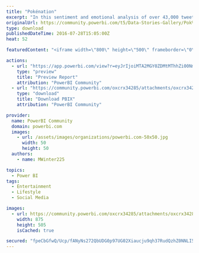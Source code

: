 ```yaml
---
title: "Pokénation"
excerpt: "In this sentiment and emotional analysis of over 43,000 tweets about Pokémon Go, we are catching all the states' data using Power BI! Explore this"
originalUrl: https://community.powerbi.com/t5/Data-Stories-Gallery/Pok%C3%A9nation/m-p/53870
type: download
publishedDateTime: 2016-07-28T15:05:00Z
heat: 52

featuredContent: "<iframe width=\"800\" height=\"500\" frameborder=\"0\" src=\"https://app.powerbi.com/view?r=eyJrIjoiMTA2MGY0ZDMtMThhZi00NmVhLWI3N2UtODA4ODM0YzhhY2FkIiwidCI6ImQyOGMxMDVhLWI3N2ItNDA3Yy04YjBjLTFhNmYyZDNhZDg5MCIsImMiOjZ9\"></iframe>"

actions:
  - url: "https://app.powerbi.com/view?r=eyJrIjoiMTA2MGY0ZDMtMThhZi00NmVhLWI3N2UtODA4ODM0YzhhY2FkIiwidCI6ImQyOGMxMDVhLWI3N2ItNDA3Yy04YjBjLTFhNmYyZDNhZDg5MCIsImMiOjZ9"
    type: "preview"
    title: "Preview Report"
    attribution: "PowerBI Community"
  - url: "https://community.powerbi.com/oxcrx34285/attachments/oxcrx34285/DataStoriesGallery/186/5/Pokenation%20Final.pbix"
    type: "download"
    title: "Download PBIX"
    attribution: "PowerBI Community"

provider:
  name: PowerBI Community
  domain: powerbi.com
  images:
    - url: /assets/images/organizations/powerbi.com-50x50.jpg
      width: 50
      height: 50
  authors:
    - name: MWinter225

topics:
  - Power BI
tags:
  - Entertainment
  - Lifestyle
  - Social Media

images:
  - url: https://community.powerbi.com/oxcrx34285/attachments/oxcrx34285/DataStoriesGallery/186/6/Pokenation%20Thumbnail%20Final.PNG
    width: 875
    height: 505
    isCached: true

secured: "fpeCbGfwQ/Ucp/fANyNs272QbUDG0p97UG02Xiaucju9qh37RudQzhZ0NNLI5dVrNKDJgICeSvbFedh5RqHZ6ATTYcD/MrK0wCyems0PB9EsNspz904DpNshbhmlqVHP2tsNW5axRgfnrq76OqUI11jxRSbec4aQPXWxm+1HVvgGB3a/+3rrdd2EiaZxB5n0nNJld5oyj/1J5Du8Gwrf/5qGiGExL2q+l1V2ss1jjqc/miWFHEWwlPLZ4MNzAIPYw/s6misPS14gv76bSnn8aFJH8W0Z3Jsa3+M6UCifsQ4+wvWFrs9iSJmU+9/PtMjDYwS9YZ4hPD2BFd9kjfcbvcALrnHddh4OgajyUF1Y51SZek3tTVQPeLzaQgabaxlpIikEjOjuHDLSyo9yHzcj7agvVbK/4H2l7g/SGU3rDLQ=;Y3TNl0UfADcEHGGBTXP4Rw=="
---
```


